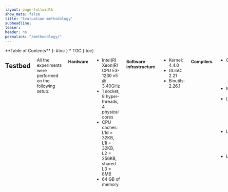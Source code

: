 ```yaml
---
layout: page-fullwidth
show_meta: false
title: "Evaluation methodology"
subheadline:
teaser:
header: no
permalink: "/methodology/"
---
```


<div class="row">
<div class="medium-4 medium-push-8 columns" markdown="1">
<div class="panel radius" markdown="1">
**Table of Contents**
{: #toc }
*  TOC
{:toc}
</div>
</div><!-- /.medium-4.columns -->



<div class="medium-8 medium-pull-4 columns" markdown="1">

## Testbed

All the experiments were performed on the following setup:

#### Hardware

* Intel(R) Xeon(R) CPU E3-1230 v5 @ 3.40GHz
* 1 socket, 8 hyper-threads, 4 physical cores
* CPU caches: L1d = 32KB, L1i = 32KB, L2 = 256KB, shared L3 = 8MB
* 64 GB of memory

#### Software infrastructure

* Kernel: 4.4.0
* GLibC: 2.21
* Binutils: 2.26.1

#### Compilers

* GCC:
    * Version: 6.1.0
    * Configuration flags: `--enable-languages=c,c++ --enable-libmpx --enable-multilib --with-system-zlib`
* ICC:
    * Version: 17.0.0
* LLVM (AddressSanitizer):
    * Version: 3.8.0
    * Configuration flags (LLVM): `-G "Unix Makefiles" -DCMAKE_BUILD_TYPE="Release" -DLLVM_TARGETS_TO_BUILD="X86"`
* LLVM (SoftBound):
    * Version: 3.4.0
    * Configuration flags: `--enable-optimized --disable-bindings`
    * [Source](https://github.com/santoshn/softboundcets-34)
* LLVM (SafeCode):
    * Version: 3.2.0
    * Configuration flags: `-G "Unix Makefiles" -DCMAKE_BUILD_TYPE="Release" -DLLVM_TARGETS_TO_BUILD="X86"`
    * [Source](http://safecode.cs.illinois.edu/downloads.html)
 
## Measurement tools

We've used the following tools for measurements:

* [perf stat](https://perf.wiki.kernel.org/index.php/Tutorial). It was our main tool, which we used to measure all CPU-related parameters. Full list includes:

```
-e cycles,instructions,instructions:u,instructions:k
-e branch-instructions,branch-misses
-e dTLB-loads,dTLB-load-misses,dTLB-stores,dTLB-store-misses
-e L1-dcache-loads,L1-dcache-load-misses
-e L1-dcache-stores,L1-dcache-store-misses
-e LLC-loads,LLC-load-misses
-e LLC-store-misses,LLC-stores
```

Not to introduce an additional error, we've measured these parameters by parts, 8 parameters at a time.

* [time](https://linux.die.net/man/1/time). Since `perf` doesn't provide capabilities for measuring physical memory consumption of a process, we had to use `time --verbose` and collect maximum resident set size.
* [Intel Pin](https://software.intel.com/en-us/articles/pin-a-dynamic-binary-instrumentation-tool). To gather MPX instruction statistics, we've used Pin tool, which allows to write custom binary instrumentations. Full code of our instrumentation can be found in the [repository](/404/).

## Benchmarks

We used three benchmark suits in our evaluation: [Parsec 3.0](http://parsec.cs.princeton.edu/), [Phoenix 2.0](https://github.com/kozyraki/phoenix/tree/master/sample_apps) and [SPEC CPU 2006](https://www.spec.org/cpu2006/).
During our work, we found and fixed a set of bugs in them (see [Bugs in benchmarks](/bugs/) for details).


## Build types

In progress

## Experiments

In progress